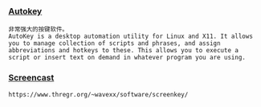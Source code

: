 <!--TITLE: Linux 实用工具 -->

### [Autokey](https://code.google.com/p/autokey/)
    非常强大的按键软件。
    AutoKey is a desktop automation utility for Linux and X11. It allows you to manage collection of scripts and phrases, and assign abbreviations and hotkeys to these. This allows you to execute a script or insert text on demand in whatever program you are using.


### [Screencast](https://www.thregr.org/~wavexx/software/screenkey/)
    https://www.thregr.org/~wavexx/software/screenkey/





